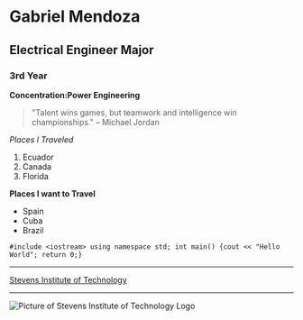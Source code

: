 # Gabriel Mendoza 
## Electrical Engineer Major  
### 3rd Year 
**Concentration:Power Engineering**


> "Talent wins games, but teamwork and intelligence win championships." – Michael Jordan

*Places I Traveled*
1. Ecuador
2. Canada
3. Florida
   
**Places I want to Travel**

- Spain
- Cuba
- Brazil 

` #include <iostream>
using namespace std;
int main()
{cout << "Hello World";
return 0;} `

---

[Stevens Institute of Technology](https://www.stevens.edu/)

---
![Picture of Stevens Institute of Technology Logo]([https://s3.ap-south-1.amazonaws.com/leverageedu/school-logo/us/2020-01-31_31_Stevens-Apparel-Color-R.png](https://th.bing.com/th/id/OIP.zrVVK6Hyx4I1tS7nB1KpogHaFj?rs=1&pid=ImgDetMain)https://th.bing.com/th/id/OIP.zrVVK6Hyx4I1tS7nB1KpogHaFj?rs=1&pid=ImgDetMain)
